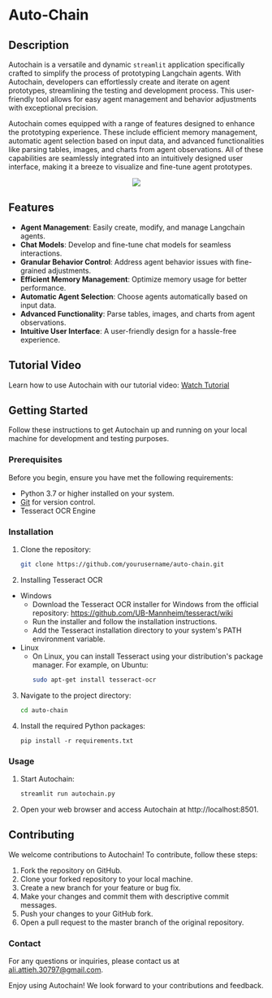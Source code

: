 # Auto-Chain

## Description

Autochain is a versatile and dynamic `streamlit` application specifically crafted to simplify the process of prototyping Langchain agents. With Autochain, developers can effortlessly create and iterate on agent prototypes, streamlining the testing and development process. This user-friendly tool allows for easy agent management and behavior adjustments with exceptional precision.

Autochain comes equipped with a range of features designed to enhance the prototyping experience. These include efficient memory management, automatic agent selection based on input data, and advanced functionalities like parsing tables, images, and charts from agent observations. All of these capabilities are seamlessly integrated into an intuitively designed user interface, making it a breeze to visualize and fine-tune agent prototypes.

<p align="center">
  <img src="https://i.ibb.co/QQrtRq0/Home-Page.png">

</p>


## Features

- **Agent Management**: Easily create, modify, and manage Langchain agents.
- **Chat Models**: Develop and fine-tune chat models for seamless interactions.
- **Granular Behavior Control**: Address agent behavior issues with fine-grained adjustments.
- **Efficient Memory Management**: Optimize memory usage for better performance.
- **Automatic Agent Selection**: Choose agents automatically based on input data.
- **Advanced Functionality**: Parse tables, images, and charts from agent observations.
- **Intuitive User Interface**: A user-friendly design for a hassle-free experience.

## Tutorial Video

Learn how to use Autochain with our tutorial video: [Watch Tutorial](https://www.youtube.com/watch?v=ZpgRYeSTwlU)

## Getting Started

Follow these instructions to get Autochain up and running on your local machine for development and testing purposes.

### Prerequisites

Before you begin, ensure you have met the following requirements:

- Python 3.7 or higher installed on your system.
- [Git](https://git-scm.com/) for version control.
- Tesseract OCR Engine
### Installation

1. Clone the repository:

   ```bash
   git clone https://github.com/yourusername/auto-chain.git
   ```
2. Installing Tesseract OCR
- Windows
   - Download the Tesseract OCR installer for Windows from the official repository: https://github.com/UB-Mannheim/tesseract/wiki
   - Run the installer and follow the installation instructions.
   - Add the Tesseract installation directory to your system's PATH environment variable.
- Linux
   - On Linux, you can install Tesseract using your distribution's package manager. For example, on Ubuntu:
     ```bash
     sudo apt-get install tesseract-ocr
     ```
3. Navigate to the project directory:
   ```bash
   cd auto-chain
   ```
4. Install the required Python packages:
   ```
   pip install -r requirements.txt
   ```
### Usage
1. Start Autochain:
   ```bash
   streamlit run autochain.py
   ```
2. Open your web browser and access Autochain at http://localhost:8501.
## Contributing
We welcome contributions to Autochain! To contribute, follow these steps:

1. Fork the repository on GitHub.
2. Clone your forked repository to your local machine.
3. Create a new branch for your feature or bug fix.
4. Make your changes and commit them with descriptive commit messages.
5. Push your changes to your GitHub fork.
6. Open a pull request to the master branch of the original repository.

### Contact
For any questions or inquiries, please contact us at ali.attieh.30797@gmail.com.

Enjoy using Autochain! We look forward to your contributions and feedback.